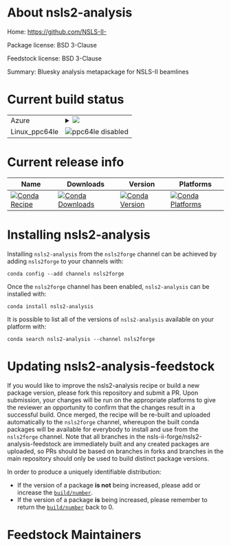 About nsls2-analysis
====================

Home: https://github.com/NSLS-II-

Package license: BSD 3-Clause

Feedstock license: BSD 3-Clause

Summary: Bluesky analysis metapackage for NSLS-II beamlines



Current build status
====================


<table>
    
  <tr>
    <td>Azure</td>
    <td>
      <details>
        <summary>
          <a href="https://dev.azure.com/nsls2forge/nsls2forge/_build/latest?definitionId=170&branchName=master">
            <img src="https://dev.azure.com/nsls2forge/nsls2forge/_apis/build/status/nsls2-analysis-feedstock?branchName=master">
          </a>
        </summary>
        <table>
          <thead><tr><th>Variant</th><th>Status</th></tr></thead>
          <tbody><tr>
              <td>linux_python3.6</td>
              <td>
                <a href="https://dev.azure.com/nsls2forge/nsls2forge/_build/latest?definitionId=170&branchName=master">
                  <img src="https://dev.azure.com/nsls2forge/nsls2forge/_apis/build/status/nsls2-analysis-feedstock?branchName=master&jobName=linux&configuration=linux_python3.6" alt="variant">
                </a>
              </td>
            </tr><tr>
              <td>linux_python3.7</td>
              <td>
                <a href="https://dev.azure.com/nsls2forge/nsls2forge/_build/latest?definitionId=170&branchName=master">
                  <img src="https://dev.azure.com/nsls2forge/nsls2forge/_apis/build/status/nsls2-analysis-feedstock?branchName=master&jobName=linux&configuration=linux_python3.7" alt="variant">
                </a>
              </td>
            </tr><tr>
              <td>osx_python3.6</td>
              <td>
                <a href="https://dev.azure.com/nsls2forge/nsls2forge/_build/latest?definitionId=170&branchName=master">
                  <img src="https://dev.azure.com/nsls2forge/nsls2forge/_apis/build/status/nsls2-analysis-feedstock?branchName=master&jobName=osx&configuration=osx_python3.6" alt="variant">
                </a>
              </td>
            </tr><tr>
              <td>osx_python3.7</td>
              <td>
                <a href="https://dev.azure.com/nsls2forge/nsls2forge/_build/latest?definitionId=170&branchName=master">
                  <img src="https://dev.azure.com/nsls2forge/nsls2forge/_apis/build/status/nsls2-analysis-feedstock?branchName=master&jobName=osx&configuration=osx_python3.7" alt="variant">
                </a>
              </td>
            </tr><tr>
              <td>win_python3.6</td>
              <td>
                <a href="https://dev.azure.com/nsls2forge/nsls2forge/_build/latest?definitionId=170&branchName=master">
                  <img src="https://dev.azure.com/nsls2forge/nsls2forge/_apis/build/status/nsls2-analysis-feedstock?branchName=master&jobName=win&configuration=win_python3.6" alt="variant">
                </a>
              </td>
            </tr><tr>
              <td>win_python3.7</td>
              <td>
                <a href="https://dev.azure.com/nsls2forge/nsls2forge/_build/latest?definitionId=170&branchName=master">
                  <img src="https://dev.azure.com/nsls2forge/nsls2forge/_apis/build/status/nsls2-analysis-feedstock?branchName=master&jobName=win&configuration=win_python3.7" alt="variant">
                </a>
              </td>
            </tr>
          </tbody>
        </table>
      </details>
    </td>
  </tr>
  <tr>
    <td>Linux_ppc64le</td>
    <td>
      <img src="https://img.shields.io/badge/ppc64le-disabled-lightgrey.svg" alt="ppc64le disabled">
    </td>
  </tr>
</table>

Current release info
====================

| Name | Downloads | Version | Platforms |
| --- | --- | --- | --- |
| [![Conda Recipe](https://img.shields.io/badge/recipe-nsls2--analysis-green.svg)](https://anaconda.org/nsls2forge/nsls2-analysis) | [![Conda Downloads](https://img.shields.io/conda/dn/nsls2forge/nsls2-analysis.svg)](https://anaconda.org/nsls2forge/nsls2-analysis) | [![Conda Version](https://img.shields.io/conda/vn/nsls2forge/nsls2-analysis.svg)](https://anaconda.org/nsls2forge/nsls2-analysis) | [![Conda Platforms](https://img.shields.io/conda/pn/nsls2forge/nsls2-analysis.svg)](https://anaconda.org/nsls2forge/nsls2-analysis) |

Installing nsls2-analysis
=========================

Installing `nsls2-analysis` from the `nsls2forge` channel can be achieved by adding `nsls2forge` to your channels with:

```
conda config --add channels nsls2forge
```

Once the `nsls2forge` channel has been enabled, `nsls2-analysis` can be installed with:

```
conda install nsls2-analysis
```

It is possible to list all of the versions of `nsls2-analysis` available on your platform with:

```
conda search nsls2-analysis --channel nsls2forge
```




Updating nsls2-analysis-feedstock
=================================

If you would like to improve the nsls2-analysis recipe or build a new
package version, please fork this repository and submit a PR. Upon submission,
your changes will be run on the appropriate platforms to give the reviewer an
opportunity to confirm that the changes result in a successful build. Once
merged, the recipe will be re-built and uploaded automatically to the
`nsls2forge` channel, whereupon the built conda packages will be available for
everybody to install and use from the `nsls2forge` channel.
Note that all branches in the nsls-ii-forge/nsls2-analysis-feedstock are
immediately built and any created packages are uploaded, so PRs should be based
on branches in forks and branches in the main repository should only be used to
build distinct package versions.

In order to produce a uniquely identifiable distribution:
 * If the version of a package **is not** being increased, please add or increase
   the [``build/number``](https://conda.io/docs/user-guide/tasks/build-packages/define-metadata.html#build-number-and-string).
 * If the version of a package **is** being increased, please remember to return
   the [``build/number``](https://conda.io/docs/user-guide/tasks/build-packages/define-metadata.html#build-number-and-string)
   back to 0.

Feedstock Maintainers
=====================


